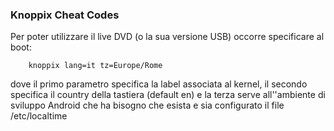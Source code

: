 ### Knoppix Cheat Codes

Per poter utilizzare il live DVD (o la sua versione USB) occorre
specificare al boot:

		knoppix lang=it tz=Europe/Rome

dove il primo parametro specifica la label associata al kernel, il secondo
specifica il country della tastiera (default en) e la terza serve all''ambiente
di sviluppo Android che ha bisogno che esista e sia configurato il file
/etc/localtime

